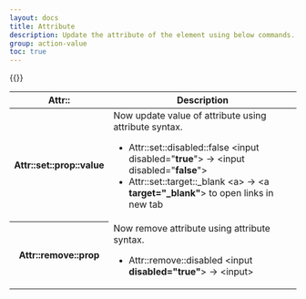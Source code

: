 ```yaml
---
layout: docs
title: Attribute
description: Update the attribute of the element using below commands.
group: action-value
toc: true
---
```


{{<img action-attr.png>}}

<table class="table">
  <thead>
    <tr>
      <th scope="col">Attr::</th>
      <th scope="col">Description</th>
    </tr>
  </thead>
  <tbody>
    <tr>
      <th scope="row" width="120px">Attr::set::prop::value</th>
      <td>Now update value of attribute using attribute syntax.
        <ul>
          <li>Attr::set::disabled::false &lt;input disabled="<b>true</b>"> -> &lt;input disabled="<b>false</b>"></li>
          <li>Attr::set::target::_blank &lt;a> -> &lt;a <b>target="_blank"</b>> to open links in new tab</li>
        </ul>
      </td>
    </tr>
    <tr>
      <th scope="row" width="120px">Attr::remove::prop</th>
      <td>Now remove attribute using attribute syntax.
        <ul>
          <li>Attr::remove::disabled &lt;input <b>disabled="true"</b>> -> &lt;input></li>
        </ul>
      </td>
    </tr>
  </tbody>
</table>